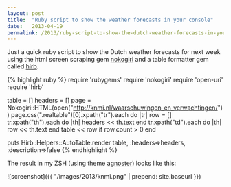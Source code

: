 ```yaml
---
layout: post
title:  "Ruby script to show the weather forecasts in your console"
date:   2013-04-19
permalink: /2013/ruby-script-to-show-the-dutch-weather-forecasts-in-your-console
---
```


Just a quick ruby script to show the Dutch weather forecasts for next week using the
html screen scraping gem [nokogiri](http://nokogiri.org/) and a table formatter
gem called [hirb](https://github.com/cldwalker/hirb).

{% highlight ruby %}
require 'rubygems'
require 'nokogiri'
require 'open-uri'
require 'hirb'

table = []
headers = []
page = Nokogiri::HTML(open("http://knmi.nl/waarschuwingen_en_verwachtingen/"))
page.css(".realtable")[0].xpath("tr").each do |tr|
  row = []
  tr.xpath("th").each do |th|
    headers << th.text
  end
  tr.xpath("td").each do |th|
    row << th.text
  end
  table << row if row.count > 0
end

puts Hirb::Helpers::AutoTable.render table, :headers=>headers, :description=>false
{% endhighlight %}

The result in my ZSH (using theme [agnoster](https://gist.github.com/agnoster/3712874))
looks like this:

![screenshot]({{ "/images/2013/knmi.png" | prepend: site.baseurl }})

